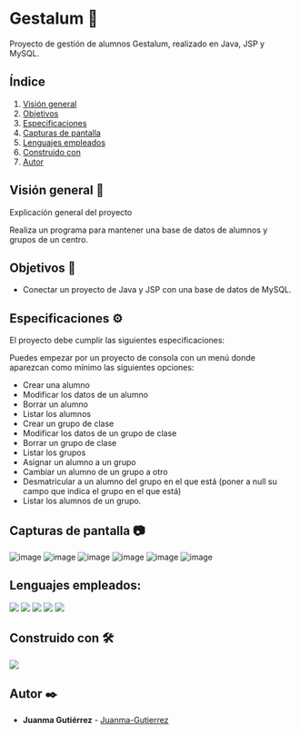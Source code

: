# Gestalum 🧰

Proyecto de gestión de alumnos Gestalum, realizado en Java, JSP y MySQL.

## Índice

1. [Visión general](#visión-general-)
2. [Objetivos](#objetivos-)
3. [Especificaciones](#especificaciones-)
4. [Capturas de pantalla](#capturas-de-pantalla)
5. [Lenguajes empleados](#lenguajes-empleados)
6. [Construido con](#construido-con-%EF%B8%8F)
7. [Autor](#autor-%EF%B8%8F)

## Visión general 👀

Explicación general del proyecto

Realiza un programa para mantener una base de datos de alumnos y grupos de un centro. 

## Objetivos 🏁

- Conectar un proyecto de Java y JSP con una base de datos de MySQL.

## Especificaciones ⚙

El proyecto debe cumplir las siguientes especificaciones:

Puedes empezar por un proyecto de consola con un menú donde aparezcan como mínimo las siguientes opciones:
- Crear una alumno
- Modificar los datos de un alumno
- Borrar un alumno
- Listar los alumnos
- Crear un grupo de clase
- Modificar los datos de un grupo de clase
- Borrar un grupo de clase
- Listar los grupos
- Asignar un alumno a un grupo
- Cambiar un alumno de un grupo a otro
- Desmatricular a un alumno del grupo en el que está (poner a null su campo que indica el grupo en el que está)
- Listar los alumnos de un grupo.

## Capturas de pantalla 📷
![image](https://user-images.githubusercontent.com/101201349/232092696-98f8aba2-688d-4110-b328-d2457315001b.png)
![image](https://user-images.githubusercontent.com/101201349/232092770-438679cc-b2bb-4efc-8545-40634ba02eed.png)
![image](https://user-images.githubusercontent.com/101201349/232092827-27ba0a70-423b-41ab-8bff-68c6fd729455.png)
![image](https://user-images.githubusercontent.com/101201349/232092877-ec63b988-6162-4128-b25f-cffc5a63053a.png)
![image](https://user-images.githubusercontent.com/101201349/232092965-bb256d75-868d-48d8-8db4-eec477cd7c3b.png)
![image](https://user-images.githubusercontent.com/101201349/232093019-3b418934-fac4-4f5c-b219-561e11c5acff.png)


## Lenguajes empleados:

<img src="https://img.shields.io/badge/-HTML5-014267?logo=html5&style=for-the-badge"> <img src="https://img.shields.io/badge/-CSS3-014267?logo=css3&style=for-the-badge"> <img src="https://img.shields.io/badge/-Java-014267?style=for-the-badge"> <img src="https://img.shields.io/badge/-JSP-014267?style=for-the-badge"> <img src="https://img.shields.io/badge/-MySQL-014267?logo=mysql&style=for-the-badge">

## Construido con 🛠️

<img src="https://img.shields.io/badge/-Visual Studio Code-0273b4?logo=visualstudiocode&style=for-the-badge">

## Autor ✒️

- **Juanma Gutiérrez** - [Juanma-Gutierrez](https://github.com/Juanma-Gutierrez)
